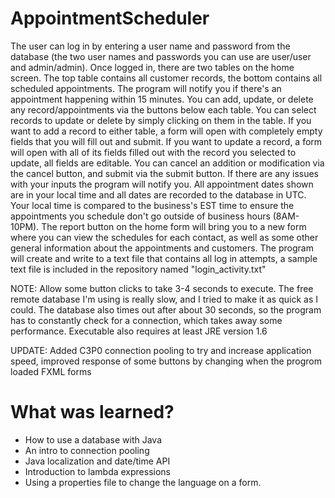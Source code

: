 # AppointmentScheduler
The user can log in by entering a user name and password from the database (the two user names and passwords you can use are user/user and admin/admin). Once logged in, there are two tables on the home screen.
The top table contains all customer records, the bottom contains all scheduled appointments. The program will notify you if there's an appointment happening within 15 minutes. 
You can add, update, or delete any record/appointments via the buttons below each table. You can select records to update or delete by simply clicking on them in the table. 
If you want to add a record to either table, a form will open with completely empty fields that you will fill out and submit. If you want to update a record, a form will open
with all of its fields filled out with the record you selected to update, all fields are editable. You can cancel an addition or modification
via the cancel button, and submit via the submit button. If there are any issues with your inputs the program will notify you.
All appointment dates shown are in your local time and all dates are recorded to the database in UTC. Your local time is compared to the business's
EST time to ensure the appointments you schedule don't go outside of business hours (8AM-10PM). The report button on the home form will
bring you to a new form where you can view the schedules for each contact, as well as some other general information
about the appointments and customers. The program will create and write to a text file that contains all log in attempts, a sample text file is included in the repository named "login_activity.txt"

NOTE: Allow some button clicks to take 3-4 seconds to execute. The free remote database I'm using is really slow, and I tried to make it as quick as I could. The database also times out after about 30 seconds, so the program has to constantly check for a connection, which takes away some performance. Executable also requires at least JRE version 1.6

UPDATE: Added C3P0 connection pooling to try and increase application speed, improved response of some buttons by changing when the progrom loaded FXML forms

# What was learned?

* How to use a database with Java
* An intro to connection pooling
* Java localization and date/time API
* Introduction to lambda expressions
* Using a properties file to change the language on a form.
